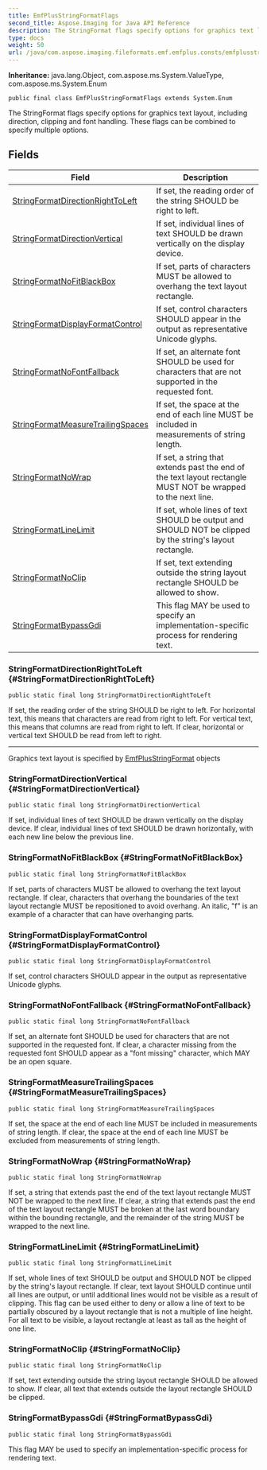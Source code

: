 ```yaml
---
title: EmfPlusStringFormatFlags
second_title: Aspose.Imaging for Java API Reference
description: The StringFormat flags specify options for graphics text layout including direction clipping and font handling.
type: docs
weight: 50
url: /java/com.aspose.imaging.fileformats.emf.emfplus.consts/emfplusstringformatflags/
---
```

**Inheritance:**
java.lang.Object, com.aspose.ms.System.ValueType, com.aspose.ms.System.Enum
```
public final class EmfPlusStringFormatFlags extends System.Enum
```

The StringFormat flags specify options for graphics text layout, including direction, clipping and font handling. These flags can be combined to specify multiple options.
## Fields

| Field | Description |
| --- | --- |
| [StringFormatDirectionRightToLeft](#StringFormatDirectionRightToLeft) | If set, the reading order of the string SHOULD be right to left. |
| [StringFormatDirectionVertical](#StringFormatDirectionVertical) | If set, individual lines of text SHOULD be drawn vertically on the display device. |
| [StringFormatNoFitBlackBox](#StringFormatNoFitBlackBox) | If set, parts of characters MUST be allowed to overhang the text layout rectangle. |
| [StringFormatDisplayFormatControl](#StringFormatDisplayFormatControl) | If set, control characters SHOULD appear in the output as representative Unicode glyphs. |
| [StringFormatNoFontFallback](#StringFormatNoFontFallback) | If set, an alternate font SHOULD be used for characters that are not supported in the requested font. |
| [StringFormatMeasureTrailingSpaces](#StringFormatMeasureTrailingSpaces) | If set, the space at the end of each line MUST be included in measurements of string length. |
| [StringFormatNoWrap](#StringFormatNoWrap) | If set, a string that extends past the end of the text layout rectangle MUST NOT be wrapped to the next line. |
| [StringFormatLineLimit](#StringFormatLineLimit) | If set, whole lines of text SHOULD be output and SHOULD NOT be clipped by the string's layout rectangle. |
| [StringFormatNoClip](#StringFormatNoClip) | If set, text extending outside the string layout rectangle SHOULD be allowed to show. |
| [StringFormatBypassGdi](#StringFormatBypassGdi) | This flag MAY be used to specify an implementation-specific process for rendering text. |
### StringFormatDirectionRightToLeft {#StringFormatDirectionRightToLeft}
```
public static final long StringFormatDirectionRightToLeft
```


If set, the reading order of the string SHOULD be right to left. For horizontal text, this means that characters are read from right to left. For vertical text, this means that columns are read from right to left. If clear, horizontal or vertical text SHOULD be read from left to right.

--------------------

Graphics text layout is specified by [EmfPlusStringFormat](../../com.aspose.imaging.fileformats.emf.emfplus.objects/emfplusstringformat) objects

### StringFormatDirectionVertical {#StringFormatDirectionVertical}
```
public static final long StringFormatDirectionVertical
```


If set, individual lines of text SHOULD be drawn vertically on the display device. If clear, individual lines of text SHOULD be drawn horizontally, with each new line below the previous line.

### StringFormatNoFitBlackBox {#StringFormatNoFitBlackBox}
```
public static final long StringFormatNoFitBlackBox
```


If set, parts of characters MUST be allowed to overhang the text layout rectangle. If clear, characters that overhang the boundaries of the text layout rectangle MUST be repositioned to avoid overhang. An italic, "f" is an example of a character that can have overhanging parts.

### StringFormatDisplayFormatControl {#StringFormatDisplayFormatControl}
```
public static final long StringFormatDisplayFormatControl
```


If set, control characters SHOULD appear in the output as representative Unicode glyphs.

### StringFormatNoFontFallback {#StringFormatNoFontFallback}
```
public static final long StringFormatNoFontFallback
```


If set, an alternate font SHOULD be used for characters that are not supported in the requested font. If clear, a character missing from the requested font SHOULD appear as a "font missing" character, which MAY be an open square.

### StringFormatMeasureTrailingSpaces {#StringFormatMeasureTrailingSpaces}
```
public static final long StringFormatMeasureTrailingSpaces
```


If set, the space at the end of each line MUST be included in measurements of string length. If clear, the space at the end of each line MUST be excluded from measurements of string length.

### StringFormatNoWrap {#StringFormatNoWrap}
```
public static final long StringFormatNoWrap
```


If set, a string that extends past the end of the text layout rectangle MUST NOT be wrapped to the next line. If clear, a string that extends past the end of the text layout rectangle MUST be broken at the last word boundary within the bounding rectangle, and the remainder of the string MUST be wrapped to the next line.

### StringFormatLineLimit {#StringFormatLineLimit}
```
public static final long StringFormatLineLimit
```


If set, whole lines of text SHOULD be output and SHOULD NOT be clipped by the string's layout rectangle. If clear, text layout SHOULD continue until all lines are output, or until additional lines would not be visible as a result of clipping. This flag can be used either to deny or allow a line of text to be partially obscured by a layout rectangle that is not a multiple of line height. For all text to be visible, a layout rectangle at least as tall as the height of one line.

### StringFormatNoClip {#StringFormatNoClip}
```
public static final long StringFormatNoClip
```


If set, text extending outside the string layout rectangle SHOULD be allowed to show. If clear, all text that extends outside the layout rectangle SHOULD be clipped.

### StringFormatBypassGdi {#StringFormatBypassGdi}
```
public static final long StringFormatBypassGdi
```


This flag MAY be used to specify an implementation-specific process for rendering text.

